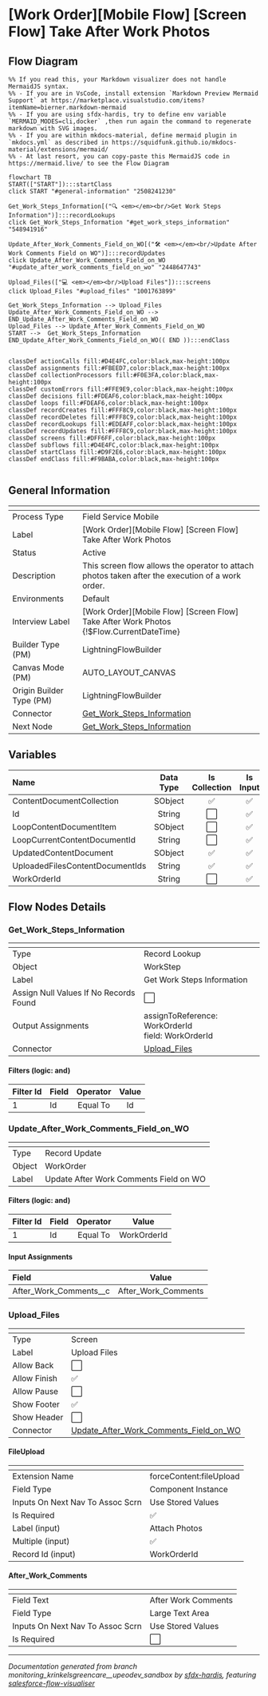 # [Work Order][Mobile Flow] [Screen Flow] Take After Work Photos

## Flow Diagram

```mermaid
%% If you read this, your Markdown visualizer does not handle MermaidJS syntax.
%% - If you are in VsCode, install extension `Markdown Preview Mermaid Support` at https://marketplace.visualstudio.com/items?itemName=bierner.markdown-mermaid
%% - If you are using sfdx-hardis, try to define env variable `MERMAID_MODES=cli,docker` ,then run again the command to regenerate markdown with SVG images.
%% - If you are within mkdocs-material, define mermaid plugin in `mkdocs.yml` as described in https://squidfunk.github.io/mkdocs-material/extensions/mermaid/
%% - At last resort, you can copy-paste this MermaidJS code in https://mermaid.live/ to see the Flow Diagram

flowchart TB
START(["START"]):::startClass
click START "#general-information" "2508241230"

Get_Work_Steps_Information[("🔍 <em></em><br/>Get Work Steps Information")]:::recordLookups
click Get_Work_Steps_Information "#get_work_steps_information" "548941916"

Update_After_Work_Comments_Field_on_WO[("🛠️ <em></em><br/>Update After Work Comments Field on WO")]:::recordUpdates
click Update_After_Work_Comments_Field_on_WO "#update_after_work_comments_field_on_wo" "2448647743"

Upload_Files(["💻 <em></em><br/>Upload Files"]):::screens
click Upload_Files "#upload_files" "1001763899"

Get_Work_Steps_Information --> Upload_Files
Update_After_Work_Comments_Field_on_WO --> END_Update_After_Work_Comments_Field_on_WO
Upload_Files --> Update_After_Work_Comments_Field_on_WO
START -->  Get_Work_Steps_Information
END_Update_After_Work_Comments_Field_on_WO(( END )):::endClass


classDef actionCalls fill:#D4E4FC,color:black,max-height:100px
classDef assignments fill:#FBEED7,color:black,max-height:100px
classDef collectionProcessors fill:#F0E3FA,color:black,max-height:100px
classDef customErrors fill:#FFE9E9,color:black,max-height:100px
classDef decisions fill:#FDEAF6,color:black,max-height:100px
classDef loops fill:#FDEAF6,color:black,max-height:100px
classDef recordCreates fill:#FFF8C9,color:black,max-height:100px
classDef recordDeletes fill:#FFF8C9,color:black,max-height:100px
classDef recordLookups fill:#EDEAFF,color:black,max-height:100px
classDef recordUpdates fill:#FFF8C9,color:black,max-height:100px
classDef screens fill:#DFF6FF,color:black,max-height:100px
classDef subflows fill:#D4E4FC,color:black,max-height:100px
classDef startClass fill:#D9F2E6,color:black,max-height:100px
classDef endClass fill:#F9BABA,color:black,max-height:100px


```

## General Information

|<!-- -->|<!-- -->|
|:---|:---|
|Process Type| Field Service Mobile|
|Label|[Work Order][Mobile Flow] [Screen Flow] Take After Work Photos|
|Status|Active|
|Description|This screen flow allows the operator to attach photos taken after the execution of a work order.|
|Environments|Default|
|Interview Label|[Work Order][Mobile Flow] [Screen Flow] Take After Work Photos {!$Flow.CurrentDateTime}|
| Builder Type (PM)|LightningFlowBuilder|
| Canvas Mode (PM)|AUTO_LAYOUT_CANVAS|
| Origin Builder Type (PM)|LightningFlowBuilder|
|Connector|[Get_Work_Steps_Information](#get_work_steps_information)|
|Next Node|[Get_Work_Steps_Information](#get_work_steps_information)|


## Variables

|Name|Data Type|Is Collection|Is Input|Is Output|Object Type|
|:-- |:--:|:--:|:--:|:--:|:--: |
|ContentDocumentCollection|SObject|✅|✅|⬜|ContentDocument|
|Id|String|⬜|✅|⬜|<!-- -->|
|LoopContentDocumentItem|SObject|⬜|✅|⬜|ContentDocument|
|LoopCurrentContentDocumentId|String|⬜|✅|⬜|<!-- -->|
|UpdatedContentDocument|SObject|✅|✅|⬜|ContentDocument|
|UploadedFilesContentDocumentIds|String|✅|✅|⬜|<!-- -->|
|WorkOrderId|String|⬜|✅|⬜|<!-- -->|


## Flow Nodes Details

### Get_Work_Steps_Information

|<!-- -->|<!-- -->|
|:---|:---|
|Type|Record Lookup|
|Object|WorkStep|
|Label|Get Work Steps Information|
|Assign Null Values If No Records Found|⬜|
|Output Assignments|assignToReference: WorkOrderId<br/>field: WorkOrderId<br/>|
|Connector|[Upload_Files](#upload_files)|


#### Filters (logic: **and**)

|Filter Id|Field|Operator|Value|
|:-- |:-- |:--:|:--: |
|1|Id| Equal To|Id|




### Update_After_Work_Comments_Field_on_WO

|<!-- -->|<!-- -->|
|:---|:---|
|Type|Record Update|
|Object|WorkOrder|
|Label|Update After Work Comments Field on WO|


#### Filters (logic: **and**)

|Filter Id|Field|Operator|Value|
|:-- |:-- |:--:|:--: |
|1|Id| Equal To|WorkOrderId|




#### Input Assignments

|Field|Value|
|:-- |:--: |
|After_Work_Comments__c|After_Work_Comments|




### Upload_Files

|<!-- -->|<!-- -->|
|:---|:---|
|Type|Screen|
|Label|Upload Files|
|Allow Back|⬜|
|Allow Finish|✅|
|Allow Pause|⬜|
|Show Footer|✅|
|Show Header|⬜|
|Connector|[Update_After_Work_Comments_Field_on_WO](#update_after_work_comments_field_on_wo)|


#### FileUpload

|<!-- -->|<!-- -->|
|:---|:---|
|Extension Name|forceContent:fileUpload|
|Field Type| Component Instance|
|Inputs On Next Nav To Assoc Scrn| Use Stored Values|
|Is Required|✅|
|Label (input)|Attach Photos|
|Multiple (input)|✅|
|Record Id (input)|WorkOrderId|




#### After_Work_Comments

|<!-- -->|<!-- -->|
|:---|:---|
|Field Text|After Work Comments|
|Field Type| Large Text Area|
|Inputs On Next Nav To Assoc Scrn| Use Stored Values|
|Is Required|⬜|








___

_Documentation generated from branch monitoring_krinkelsgreencare__upeodev_sandbox by [sfdx-hardis](https://sfdx-hardis.cloudity.com), featuring [salesforce-flow-visualiser](https://github.com/toddhalfpenny/salesforce-flow-visualiser)_